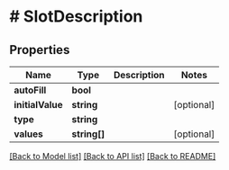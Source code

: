 # # SlotDescription

## Properties

Name | Type | Description | Notes
------------ | ------------- | ------------- | -------------
**autoFill** | **bool** |  |
**initialValue** | **string** |  | [optional]
**type** | **string** |  |
**values** | **string[]** |  | [optional]

[[Back to Model list]](../../README.md#models) [[Back to API list]](../../README.md#endpoints) [[Back to README]](../../README.md)
